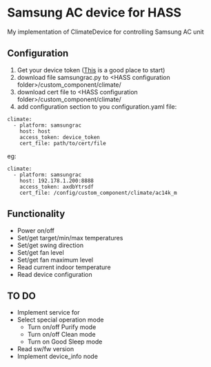 # Samsung AC device for HASS
My implementation of ClimateDevice for controlling Samsung AC unit

## Configuration
1. Get your device token ([This](https://community.home-assistant.io/t/samsung-ac/11747/5) is a good place to start)
1. download file samsungrac.py to \<HASS configuration folder\>/custom_component/climate/
2. download cert file to \<HASS configuration folder\>/custom_component/climate/
3. add configuration section to you configuration.yaml file:
```
climate:
  - platform: samsungrac
    host: host
    access_token: device_token
    cert_file: path/to/cert/file
```
eg:
```
climate:
  - platform: samsungrac
    host: 192.178.1.200:8888
    access_token: axdbYtrsdf
    cert_file: /config/custom_component/climate/ac14k_m
```
## Functionality
* Power on/off
* Set/get target/min/max temperatures
* Set/get swing direction
* Set/get fan level
* Set/get fan maximum level
* Read current indoor temperature
* Read device configuration
## TO DO
* Implement service for
* Select special operation mode
   * Turn on/off Purify mode
   * Turn on/off Clean mode
   * Turn on Good Sleep mode
* Read sw/fw version
* Implement device_info node
